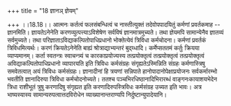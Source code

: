 +++
title = "18 ज्ञानञ् ज्ञेयम्"

+++
।।18.18।। आत्मनः कर्तत्वं फलसंबन्धित्वं च नास्तीत्युक्तं तदेवोपपादयितुं
कर्मणां प्रवर्तकमाह -- ज्ञानमिति। ज्ञायतेऽनेनेति
करणव्युत्पत्त्याऽविशेषेण सर्वविषं ज्ञानमात्रमुच्यते। तथा ज्ञेयमपि
सामान्येनैव ज्ञातव्यं सर्वमुच्यते। तथा
परिज्ञाताऽविद्याकल्पितोपाधिप्रधानो भोक्तेत्येवं त्रिविधा कर्मचोदना।
कर्मणां प्रवर्तकं त्रिविधमित्यर्थः। करणं क्रियतेऽनेनेति बाह्यं
श्रोत्राद्याभ्यन्तरं बुद्य्धादि। कर्मेप्सततमं कर्तुः क्रियया
व्याप्यमानम्। कर्ता स्वतन्त्रः स्वाचन्त्र्यं च कारकाप्रयोज्यस्य
तत्प्रयोक्तृत्वं तत्प्रयोक्तृत्वं तत्प्रयोक्तृत्वं
अविद्याकल्पितोपाधिप्रधानो व्यापारयति इति त्रिविधः कर्मसंग्रहः
संगृह्यतेऽस्मिन्निति संग्रहः कर्मणास्त्रिषु समवेतत्वात् अयं त्रिविधः
कर्मसंग्रहः। ज्ञानादीनां हि त्रयणां सन्निपाते हानोपादानोपेक्षाप्रयोजनः
सर्वकर्मारम्भो भवतीति ज्ञानादिरुपा त्रिविधा कर्मचोदनोच्यते। ततश्च
पञ्चभिरधिष्ठानादिभिरारब्धं वाङ्गनःकायाशयभेदेन त्रिधा राशीभूतं त्रुषु
करणादिषु संगृह्यत इति करणादिरुपस्त्रिविधः कर्मसंग्रह उच्यत इति भावः।
अत्र भाष्यस्यास्य सामान्यरुपत्वात्तदविरोधेन व्याख्यानान्तराण्यपि
निर्दुष्टान्युपादेयानि।
